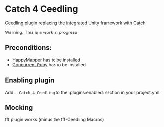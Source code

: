 # Catch 4 Ceedling
Ceedling plugin replacing the integrated Unity framework with Catch

Warning: This is a work in progress

## Preconditions:
* [HappyMapper](https://github.com/dam5s/happymapper) has to be installed
* [Concurrent Ruby](https://github.com/ruby-concurrency/concurrent-ruby) has to be installed

## Enabling plugin
Add `- Catch_4_Ceedling` to the :plugins:enabled: section in your project.yml

## Mocking
fff plugin works (minus the fff-Ceedling Macros)

